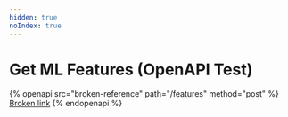 ```yaml
---
hidden: true
noIndex: true
---
```


# Get ML Features (OpenAPI Test)

{% openapi src="broken-reference" path="/features" method="post" %}
[Broken link](broken-reference)
{% endopenapi %}

